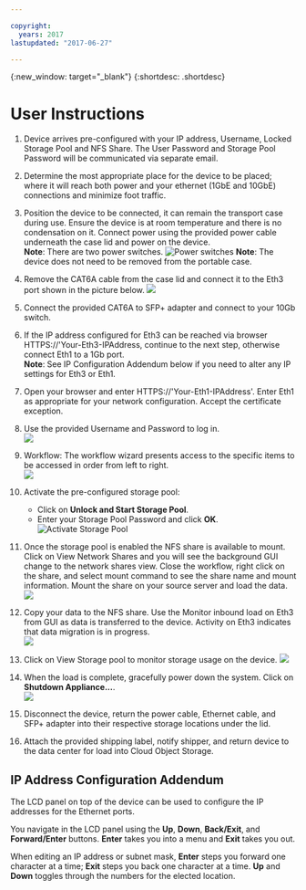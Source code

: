 ```yaml
---

copyright:
  years: 2017
lastupdated: "2017-06-27"

---
```

{:new_window: target="_blank"}
{:shortdesc: .shortdesc}

# User Instructions


1.	Device arrives pre-configured with your IP address, Username, Locked Storage Pool and NFS Share.  The User Password and Storage Pool Password will be communicated via separate email.

2.	Determine the most appropriate place for the device to be placed; where it will reach both power and your ethernet (1GbE and 10GbE) connections and minimize foot traffic.

3.	Position the device to be connected, it can remain the transport case during use. Ensure the device is at room temperature and there is no condensation on it. Connect power using the provided power cable underneath the case lid and power on the device.<br/>
    **Note**: There are two power switches. 
    ![Power switches](/images/UserGuide2.jpg) 
    **Note**: The device does not need to be removed from the portable case.
4.	Remove the CAT6A cable from the case lid and connect it to the Eth3 port shown in the picture below.
    ![](/images/UserGuide3.jpg)
5.	Connect the provided CAT6A to SFP+ adapter and connect to your 10Gb switch.
6.	If the IP address configured for Eth3 can be reached via browser HTTPS://'Your-Eth3-IPAddress, continue to the next step, otherwise connect Eth1 to a 1Gb port.<br/>
    **Note**: See IP Configuration Addendum below if you need to alter any IP settings for Eth3 or Eth1.
7. Open your browser and enter HTTPS://'Your-Eth1-IPAddress'. Enter Eth1 as appropriate for your network configuration. Accept the certificate exception. 
    
8.	Use the provided Username and Password to log in.<br/>
    ![](/images/Login.png )
9.  Workflow: The workflow wizard presents access to the specific items to be accessed in order from left to right.  
    ![](/images/workflow.png )
10.	Activate the pre-configured storage pool:
    - Click on **Unlock and Start Storage Pool**. 
    - Enter your Storage Pool Password and click **OK**. 
    ![Activate Storage Pool](/images/UnlockPool.png)
11.  Once the storage pool is enabled the NFS share is available to mount.  Click on View Network Shares and you will see the background GUI change to the network shares view.  Close the workflow, right click on the share, and select mount command to  see the share name and mount information. Mount the share on your source server and load the data.
    ![](/images/MountCommand.png)
12.  Copy your data to the NFS share.  Use the Monitor inbound load on Eth3 from GUI as data is transferred to the device. Activity on Eth3 indicates that data migration is in progress.<br/>
    ![](/images/Network.png)
13.  Click on View Storage pool to monitor storage usage on the device. 
    ![](/images/StoragePool.png) 
14.	 When the load is complete, gracefully power down the system. Click on **Shutdown Appliance...**.  
    ![](/images/Shutdown.png)
15.	Disconnect the device, return the power cable, Ethernet cable, and SFP+ adapter into their respective storage locations under the lid.
16.	Attach the provided shipping label, notify shipper, and return device to the data center for load into Cloud Object Storage.

## IP Address Configuration Addendum
The LCD panel on top of the device can be used to configure the IP addresses for the Ethernet ports.

You navigate in the LCD panel using the **Up**, **Down**, **Back/Exit**, and **Forward/Enter** buttons. **Enter** takes you into a menu and **Exit** takes you out.

When editing an IP address or subnet mask, **Enter** steps you forward one character at a time; **Exit** steps you back one character at a time. **Up** and **Down** toggles through the numbers for the elected location.
